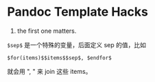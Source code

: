 Pandoc Template Hacks
=====================

1. the first one matters.


`$sep$` 是一个特殊的变量，后面定义 sep 的值，比如

```
$for(items)$$items$$sep$, $endfor$
```

就会用 ", " 来 join 这些 items。
